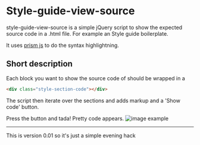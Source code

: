 Style-guide-view-source
=======================

style-guide-view-source is a simple jQuery script to show the expected source code in a .html file. For example an Style guide boilerplate. 

It uses [prism js](http://prismjs.com/) to do the syntax highlightning.

## Short description
Each block you want to show the source code of should be wrapped in a 
```html
<div class="style-section-code"></div>
```

The script then iterate over the sections and adds markup and a 'Show code' button.

Press the button and tada! Pretty code appears.
![image example](http://lib.danjuls.se/img/example-styleguide.jpg "example image")

---
This is version 0.01 so it's just a simple evening hack

